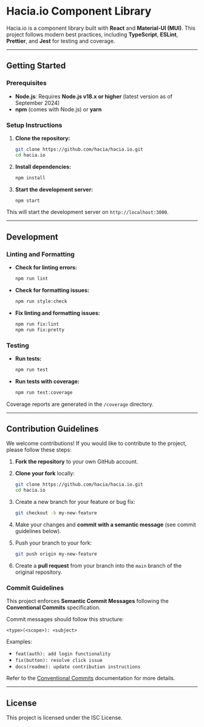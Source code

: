 
# Hacia.io Component Library

Hacia.io is a component library built with **React** and **Material-UI (MUI)**. This project follows modern best practices, including **TypeScript**, **ESLint**, **Prettier**, and **Jest** for testing and coverage.

---

## Getting Started

### Prerequisites

- **Node.js**: Requires **Node.js v18.x or higher** (latest version as of September 2024)
- **npm** (comes with Node.js) or **yarn**

### Setup Instructions

1. **Clone the repository:**

   ```bash
   git clone https://github.com/hacia/hacia.io.git
   cd hacia.io
   ```

2. **Install dependencies:**

   ```bash
   npm install
   ```

3. **Start the development server:**

   ```bash
   npm start
   ```

This will start the development server on `http://localhost:3000`.

---

## Development

### Linting and Formatting

- **Check for linting errors:**

  ```bash
  npm run lint
  ```

- **Check for formatting issues:**

  ```bash
  npm run style:check
  ```

- **Fix linting and formatting issues:**

  ```bash
  npm run fix:lint
  npm run fix:pretty
  ```

### Testing

- **Run tests:**

  ```bash
  npm run test
  ```

- **Run tests with coverage:**

  ```bash
  npm run test:coverage
  ```

Coverage reports are generated in the `/coverage` directory.

---

## Contribution Guidelines

We welcome contributions! If you would like to contribute to the project, please follow these steps:

1. **Fork the repository** to your own GitHub account.
2. **Clone your fork** locally:

   ```bash
   git clone https://github.com/hacia/hacia.io.git
   cd hacia.io
   ```

3. Create a new branch for your feature or bug fix:

   ```bash
   git checkout -b my-new-feature
   ```

4. Make your changes and **commit with a semantic message** (see commit guidelines below).

5. Push your branch to your fork:

   ```bash
   git push origin my-new-feature
   ```

6. Create a **pull request** from your branch into the `main` branch of the original repository.

### Commit Guidelines

This project enforces **Semantic Commit Messages** following the **Conventional Commits** specification.

Commit messages should follow this structure:

```text
<type>(<scope>): <subject>
```

Examples:

- `feat(auth): add login functionality`
- `fix(button): resolve click issue`
- `docs(readme): update contribution instructions`

Refer to the [Conventional Commits](https://www.conventionalcommits.org/en/v1.0.0/) documentation for more details.

---

## License

This project is licensed under the ISC License.
